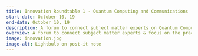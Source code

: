 ```yaml
---
title: Innovation Roundtable 1 - Quantum Computing and Communications
start-date: October 10, 19
end-date: October 10, 19
description: A forum to connect subject matter experts on Quantum Computing and Communications.
overview: A forum to connect subject matter experts & focus on the practical applications of Innovative Technologies in the Federal government. Held at GSA from 1-3pm and limited to 20 RSVPs.
image: innovation.jpg
image-alt: Lightbulb on post-it note
---
```

